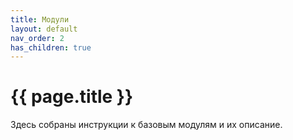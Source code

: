 ```yaml
---
title: Модули
layout: default
nav_order: 2
has_children: true
---
```


# {{ page.title }}

Здесь собраны инструкции к базовым модулям и их описание.